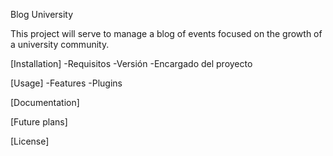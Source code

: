 Blog University

This project will serve to manage a blog of events focused on the growth of a university community.

[Installation]
-Requisitos
-Versión
-Encargado del proyecto

[Usage]
-Features
-Plugins

[Documentation]

[Future plans]

[License]
